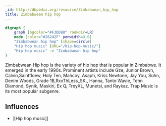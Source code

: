 ```yaml
---
_id: http://dbpedia.org/resource/Zimbabwean_hip_hop
title: Zimbabwean hip hop
---
```


```dot
digraph {
	graph [bgcolor="#F3DDB8" rankdir=LR]
	node [color="#26242F" penwidth=3.0]
	"Zimbabwean hip hop" [shape=circle]
	"Hip hop music" [URL="/hip-hop-music/"]
	"Hip hop music" -> "Zimbabwean hip hop"
}
```

Zimbabwean Hip hop is the variety of hip hop that is popular in Zimbabwe. It emerged in the early 1990s. Prominent artists include Gze, Junior Brown, Calvin,Saintfloew, Holy Ten, Mahcoy, Asaph, Kriss Newtone, Jay You, Suhn, Denim Woods, Grade 1B,RxxThLess_SK., Hanna, Tanto Wavie, Tehn Diamond, Synik, Maskiri, Ex Q, TreyXL, Munetsi, and Raykaz. Trap Music is its most popular subgenre.

## Influences
- [[Hip hop music]]
